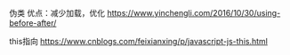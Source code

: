 伪类
优点：减少加载，优化
https://www.yinchengli.com/2016/10/30/using-before-after/

this指向
https://www.cnblogs.com/feixianxing/p/javascript-js-this.html